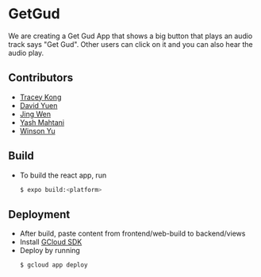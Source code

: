 # GetGud

We are creating a Get Gud App that shows a big button that plays an audio track says "Get Gud".
Other users can click on it and you can also hear the audio play.

## Contributors

- [Tracey Kong](https://github.com/TraceyKong)
- [David Yuen](https://github.com/davidy9000)
- [Jing Wen](https://github.com/)
- [Yash Mahtani](https://github.com/gasperjw1)
- [Winson Yu](https://github.com/winson65)

## Build

- To build the react app, run 
    ```sh
    $ expo build:<platform>
    ```

## Deployment

- After build, paste content from frontend/web-build to backend/views
- Install [GCloud SDK](https://cloud.google.com/sdk/docs/install)
- Deploy by running
    ```sh
    $ gcloud app deploy
    ```
